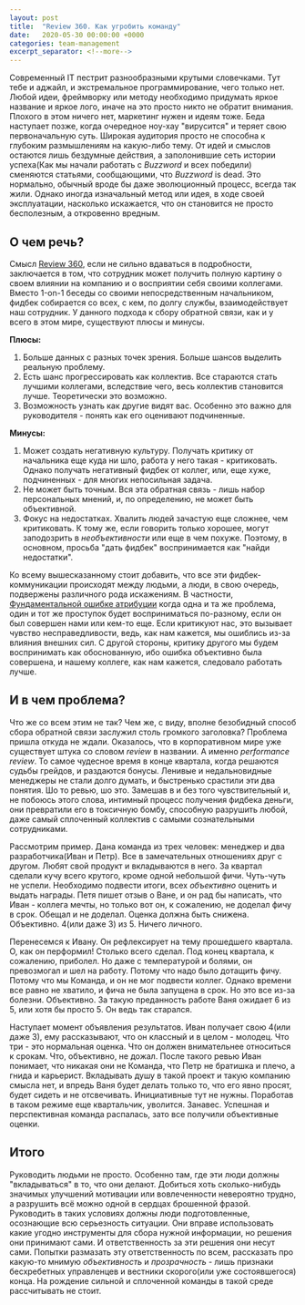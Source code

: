 ```yaml
---
layout: post
title:  "Review 360. Как угробить команду"
date:   2020-05-30 00:00:00 +0000
categories: team-management
excerpt_separator: <!--more-->
---
```


Современный IT пестрит разнообразными крутыми словечками. Тут тебе и аджайл, и экстремальное программирование, чего только нет.
Любой идеи, фреймворку или методу необходимо придумать яркое название и яркое лого, иначе на это просто никто не обратит внимания.
Плохого в этом ничего нет, маркетинг нужен и идеям тоже. Беда наступает позже, когда очередное ноу-хау "вирусится" и теряет свою
первоначальную суть. Широкая аудитория просто не способна к глубоким размышлениям на какую-либо тему. От идей и смыслов
остаются лишь бездумные действия, а заполонившие сеть истории успеха(Как мы начали работать с *Buzzword* и всех победили) сменяются статьями, 
сообщающими, что *Buzzword* is dead. Это нормально, обычный вроде бы даже эволюционный процесс, всегда так жили. Однако
иногда изначальный метод или идея, в ходе своей эксплуатации, насколько искажается, что он становится не просто бесполезным, а 
откровенно вредным. <!--more-->

## О чем речь?

Смысл [Review 360][wiki], если не сильно вдаваться в подробности, заключается в том, что сотрудник может получить полную картину
о своем влиянии на компанию и о восприятии себя своими коллегами. Вместо 1-on-1 беседы со своими непосредственным начальником, 
фидбек собирается со всех, с кем, по долгу службы, взаимодействует наш сотрудник. У данного подхода к сбору обратной связи,
как и у всего в этом мире, существуют плюсы и минусы.

**Плюсы:**
1. Больше данных с разных точек зрения. Больше шансов выделить реальную проблему.
2. Есть шанс прогрессировать как коллектив. Все стараются стать лучшими коллегами, вследствие чего, весь коллектив становится лучше.
Теоретически это возможно.
3. Возможность узнать как другие видят вас. Особенно это важно для руководителя - понять как его оценивают подчиненные.

**Минусы:**
1. Может создать негативную культуру. Получать критику от начальника еще куда ни шло, работа у него такая - критиковать.
Однако получать негативный фидбек от коллег, или, еще хуже, подчиненных - для многих непосильная задача. 
2. Не может быть точным. Вся эта обратная связь - лишь набор персональных мнений, и, по определению, не может быть объективной.
3. Фокус на недостатках. Хвалить людей зачастую еще сложнее, чем критиковать. К тому же, если говорить только хорошее,
могут заподозрить в *необъективности* или еще в чем похуже. Поэтому, в основном, просьба "дать фидбек" воспринимается как "найди недостатки".

Ко всему вышесказанному стоит добавить, что все эти фидбек-коммуникации происходят между людьми, а люди, в свою очередь, подвержены
различного рода искажениям. В частности, [Фундаментальной ошибке атрибуции][error] когда одна и та же проблема, один и тот же проступок
будет восприниматься по-разному, если он был совершен нами или кем-то еще. Если критикуют нас, это вызывает чувство несправедливости,
ведь, как нам кажется, мы ошиблись из-за влияния внешних сил. С другой стороны, критику другого мы будем воспринимать как обоснованную, ибо
ошибка объективно была совершена, и нашему коллеге, как нам кажется, следовало работать лучше.

## И в чем проблема?
Что же со всем этим не так? Чем же, с виду, вполне безобидный способ сбора обратной связи заслужил столь громкого заголовка?
Проблема пришла откуда не ждали. Оказалось, что в корпоративном мире уже существует штука со словом *review* в названии. 
А именно *performance review*. То самое чудесное время в конце квартала, когда решаются судьбы грейдов, и раздаются бонусы.
Ленивые и недальновидные менеджеры не стали долго думать, и быстренько срастили эти два понятия. Шо то ревью, шо это.
Замешав в и без того чувствительный и, не побоюсь этого слова, интимный процесс получения фидбека деньги, они превратили его в токсичную бомбу,
способную разрушить любой, даже самый сплоченный коллектив с самыми сознательными сотрудниками.

Рассмотрим пример. Дана команда из трех человек: менеджер и два разработчика(Иван и Петр). Все в замечательных отношениях друг с другом.
Любят свой продукт и вкладываются в него. За квартал сделали кучу всего крутого, кроме одной небольшой фичи. Чуть-чуть не успели.
Необходимо подвести итоги, всех *объективно* оценить и выдать награды. Петя пишет отзыв о Ване, и он рад бы написать, что
Иван - коллега мечты, но только вот он, к сожалению, не доделал фичу в срок. Обещал и не доделал. Оценка должна быть снижена. Объективно.
4(или даже 3) из 5. Ничего личного.
 
Перенесемся к Ивану. Он рефлексирует на тему прошедшего квартала. О, как он перформил!
Столько всего сделал. Под конец квартала, к сожалению, приболел. Но даже с температурой и болями, он превозмогал и шел на работу.
Потому что надо было дотащить фичу. Потому что мы Команда, и он не мог подвести коллег. Однако времени все равно не хватило, и фича не была запущена в срок.
Но это все из-за болезни. Объективно. За такую преданность работе Ваня ожидает 6 из 5, или хотя бы просто 5. Он ведь так старался.

Наступает момент объявления результатов. Иван получает свою 4(или даже 3), ему рассказывают, что он классный и в целом - молодец. Что три - это
нормальная оценка. Что он должен внимательнее относиться к срокам. Что, объективно, не дожал. После такого ревью Иван понимает, что
никакая они не Команда, что Петр не братишка и плечо, а гнида и карьерист. Вкладывать душу в такой проект и такую компанию смысла нет, и 
впредь Ваня будет делать только то, что его явно просят, будет сидеть и не отсвечивать. Инициативные тут не нужны. Поработав в таком режиме
еще квартальчик, уволится. Занавес. Успешная и перспективная команда распалась, зато все получили объективные оценки.

## Итого
Руководить людьми не просто. Особенно там, где эти люди должны "вкладываться" в то, что они делают. Добиться хоть сколько-нибудь
значимых улучшений мотивации или вовлеченности невероятно трудно, а разрушить всё можно одной в сердцах брошенной фразой.
Руководить в таких условиях должны люди подготовленные, осознающие всю серьезность ситуации. Они вправе использовать какие угодно инструменты
для сбора нужной информации, но решения они принимают сами. И ответственность за эти решения они несут сами. Попытки размазать эту ответственность
по всем, рассказать про какую-то мнимую *объективность* и *прозрачность* - лишь признаки бесхребетных управленцев и вестники скорого(или уже состоявшегося) конца.
На рождение сильной и сплоченной команды в такой среде рассчитывать не стоит.





[wiki]: https://en.wikipedia.org/wiki/360-degree_feedback
[error]: https://ru.wikipedia.org/wiki/%D0%A4%D1%83%D0%BD%D0%B4%D0%B0%D0%BC%D0%B5%D0%BD%D1%82%D0%B0%D0%BB%D1%8C%D0%BD%D0%B0%D1%8F_%D0%BE%D1%88%D0%B8%D0%B1%D0%BA%D0%B0_%D0%B0%D1%82%D1%80%D0%B8%D0%B1%D1%83%D1%86%D0%B8%D0%B8
